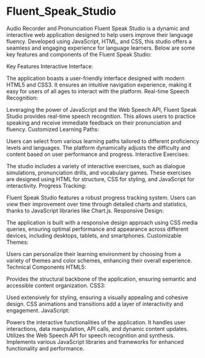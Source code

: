 # Fluent_Speak_Studio
Audio Recorder and Pronunciation
Fluent Speak Studio is a dynamic and interactive web application designed to help users improve their language fluency. Developed using JavaScript, HTML, and CSS, this studio offers a seamless and engaging experience for language learners. Below are some key features and components of the Fluent Speak Studio:

Key Features
Interactive Interface:

The application boasts a user-friendly interface designed with modern HTML5 and CSS3. It ensures an intuitive navigation experience, making it easy for users of all ages to interact with the platform.
Real-time Speech Recognition:

Leveraging the power of JavaScript and the Web Speech API, Fluent Speak Studio provides real-time speech recognition. This allows users to practice speaking and receive immediate feedback on their pronunciation and fluency.
Customized Learning Paths:

Users can select from various learning paths tailored to different proficiency levels and languages. The platform dynamically adjusts the difficulty and content based on user performance and progress.
Interactive Exercises:

The studio includes a variety of interactive exercises, such as dialogue simulations, pronunciation drills, and vocabulary games. These exercises are designed using HTML for structure, CSS for styling, and JavaScript for interactivity.
Progress Tracking:

Fluent Speak Studio features a robust progress tracking system. Users can view their improvement over time through detailed charts and statistics, thanks to JavaScript libraries like Chart.js.
Responsive Design:

The application is built with a responsive design approach using CSS media queries, ensuring optimal performance and appearance across different devices, including desktops, tablets, and smartphones.
Customizable Themes:

Users can personalize their learning environment by choosing from a variety of themes and color schemes, enhancing their overall experience.
Technical Components
HTML5:

Provides the structural backbone of the application, ensuring semantic and accessible content organization.
CSS3:

Used extensively for styling, ensuring a visually appealing and cohesive design. CSS animations and transitions add a layer of interactivity and engagement.
JavaScript:

Powers the interactive functionalities of the application. It handles user interactions, data manipulation, API calls, and dynamic content updates.
Utilizes the Web Speech API for speech recognition and synthesis.
Implements various JavaScript libraries and frameworks for enhanced functionality and performance.
